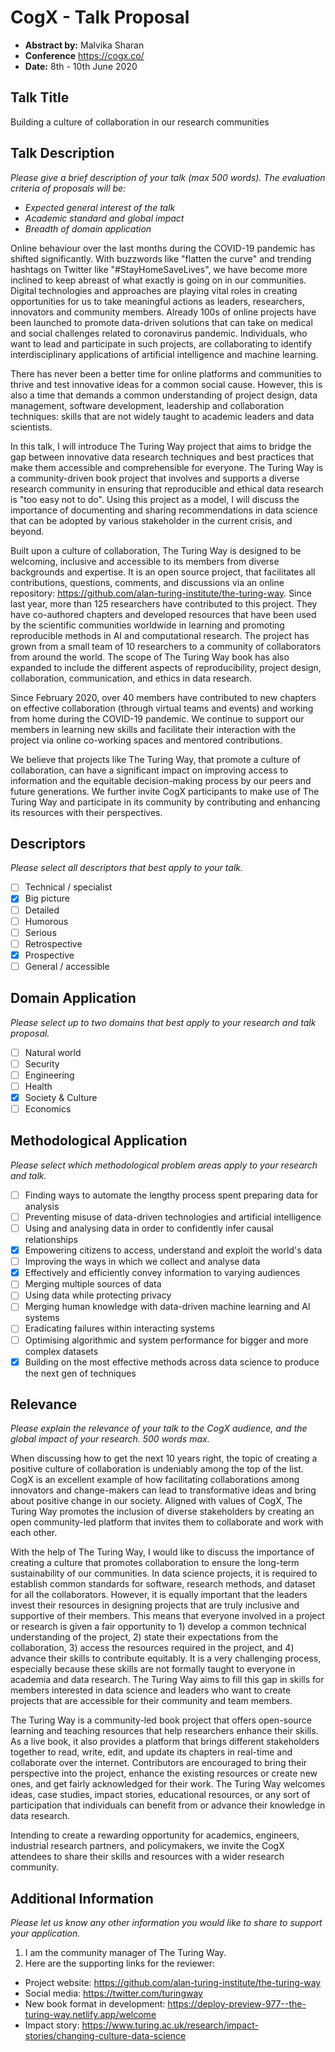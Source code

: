 # CogX - Talk Proposal

- **Abstract by:** Malvika Sharan
- **Conference** https://cogx.co/
- **Date:** 8th - 10th June 2020

## Talk Title

Building a culture of collaboration in our research communities

## Talk Description

_Please give a brief description of your talk (max 500 words)._
_The evaluation criteria of proposals will be:_

- _Expected general interest of the talk_
- _Academic standard and global impact_
- _Breadth of domain application_

Online behaviour over the last months during the COVID-19 pandemic has shifted significantly. 
With buzzwords like "flatten the curve" and trending hashtags on Twitter like "#StayHomeSaveLives", we have become more inclined to keep abreast of what exactly is going on in our communities. 
Digital technologies and approaches are playing vital roles in creating opportunities for us to take meaningful actions as leaders, researchers, innovators and community members.
Already 100s of online projects have been launched to promote data-driven solutions that can take on medical and social challenges related to coronavirus pandemic. 
Individuals, who want to lead and participate in such projects, are collaborating to identify interdisciplinary applications of artificial intelligence and machine learning.

There has never been a better time for online platforms and communities to thrive and test innovative ideas for a common social cause.
However, this is also a time that demands a common understanding of project design, data management, software development, leadership and collaboration techniques: skills that are not widely taught to academic leaders and data scientists.

In this talk, I will introduce The Turing Way project that aims to bridge the gap between innovative data research techniques and best practices that make them accessible and comprehensible for everyone.
The Turing Way is a community-driven book project that involves and supports a diverse research community in ensuring that reproducible and ethical data research is "too easy not to do".
Using this project as a model, I will discuss the importance of documenting and sharing recommendations in data science that can be adopted by various stakeholder in the current crisis, and beyond.

Built upon a culture of collaboration, The Turing Way is designed to be welcoming, inclusive and accessible to its members from diverse backgrounds and expertise. 
It is an open source project, that facilitates all contributions, questions, comments, and discussions via an online repository: https://github.com/alan-turing-institute/the-turing-way.
Since last year, more than 125 researchers have contributed to this project. 
They have co-authored chapters and developed resources that have been used by the scientific communities worldwide in learning and promoting reproducible methods in AI and computational research.
The project has grown from a small team of 10 researchers to a community of collaborators from around the world.
The scope of The Turing Way book has also expanded to include the different aspects of reproducibility, project design, collaboration, communication, and ethics in data research. 

Since February 2020, over 40 members have contributed to new chapters on effective collaboration (through virtual teams and events) and working from home during the COVID-19 pandemic. 
We continue to support our members in learning new skills and facilitate their interaction with the project via online co-working spaces and mentored contributions.

We believe that projects like The Turing Way, that promote a culture of collaboration, can have a significant impact on improving access to information and the equitable decision-making process by our peers and future generations.
We further invite CogX participants to make use of The Turing Way and participate in its community by contributing and enhancing its resources with their perspectives.

## Descriptors

_Please select all descriptors that best apply to your talk._

- [ ] Technical / specialist
- [x] Big picture
- [ ] Detailed
- [ ] Humorous
- [ ] Serious
- [ ] Retrospective
- [x] Prospective
- [ ] General / accessible

## Domain Application

_Please select up to two domains that best apply to your research and talk proposal._

- [ ] Natural world
- [ ] Security
- [ ] Engineering
- [ ] Health
- [x] Society & Culture
- [ ] Economics

## Methodological Application

_Please select which methodological problem areas apply to your research and talk._

- [ ] Finding ways to automate the lengthy process spent preparing data for analysis
- [ ] Preventing misuse of data-driven technologies and artificial intelligence
- [ ] Using and analysing data in order to confidently infer causal relationships
- [x] Empowering citizens to access, understand and exploit the world's data
- [ ] Improving the ways in which we collect and analyse data
- [x] Effectively and efficiently convey information to varying audiences
- [ ] Merging multiple sources of data
- [ ] Using data while protecting privacy
- [ ] Merging human knowledge with data-driven machine learning and AI systems
- [ ] Eradicating failures within interacting systems
- [ ] Optimising algorithmic and system performance for bigger and more complex datasets
- [x] Building on the most effective methods across data science to produce the next gen of techniques

## Relevance

_Please explain the relevance of your talk to the CogX audience, and the global impact of your research._
_500 words max._

When discussing how to get the next 10 years right, the topic of creating a positive culture of collaboration is undeniably among the top of the list.
CogX is an excellent example of how facilitating collaborations among innovators and change-makers can lead to transformative ideas and bring about positive change in our society.
Aligned with values of CogX, The Turing Way promotes the inclusion of diverse stakeholders by creating an open community-led platform that invites them to collaborate and work with each other.

With the help of The Turing Way, I would like to discuss the importance of creating a culture that promotes collaboration to ensure the long-term sustainability of our communities.
In data science projects, it is required to establish common standards for software, research methods, and dataset for all the collaborators.
However, it is equally important that the leaders invest their resources in designing projects that are truly inclusive and supportive of their members.
This means that everyone involved in a project or research is given a fair opportunity to 1) develop a common technical understanding of the project, 2) state their expectations from the collaboration, 3) access the resources required in the project, and 4) advance their skills to contribute equitably.
It is a very challenging process, especially because these skills are not formally taught to everyone in academia and data research.
The Turing Way aims to fill this gap in skills for members interested in data science and leaders who want to create projects that are accessible for their community and team members.

The Turing Way is a community-led book project that offers open-source learning and teaching resources that help researchers enhance their skills.
As a live book, it also provides a platform that brings different stakeholders together to read, write, edit, and update its chapters in real-time and collaborate over the internet.
Contributors are encouraged to bring their perspective into the project, enhance the existing resources or create new ones, and get fairly acknowledged for their work.
The Turing Way welcomes ideas, case studies, impact stories, educational resources, or any sort of participation that individuals can benefit from or advance their knowledge in data research.

Intending to create a rewarding opportunity for academics, engineers, industrial research partners, and policymakers, we invite the CogX attendees to share their skills and resources with a wider research community.


## Additional Information

_Please let us know any other information you would like to share to support your application._

1) I am the community manager of The Turing Way.
2) Here are the supporting links for the reviewer:
- Project website: https://github.com/alan-turing-institute/the-turing-way
- Social media: https://twitter.com/turingway
- New book format in development: https://deploy-preview-977--the-turing-way.netlify.app/welcome
- Impact story: https://www.turing.ac.uk/research/impact-stories/changing-culture-data-science
